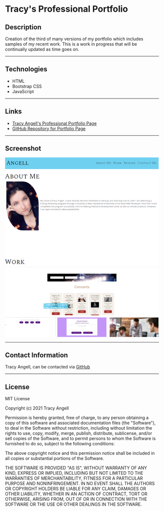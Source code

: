 # Tracy's Professional Portfolio

## Description

Creation of the third of many versions of my portfolio which includes samples of my recent work. This is a work in progress that will be continually updated as time goes on.

***

## Technologies

- HTML
- Bootstrap CSS
- JavaScript

***

## Links

- [Tracy Angell's Professional Portfolio Page](https://tracye1083.github.io/Professional-Portfolio-Page)
- [GitHub Repository for Portfolio Page](https://github.com/tracye1083/Professional-Portfolio-Page)

***

## Screenshot

![Preview of Page](Assets/images/Screenshot.png)

***

## Contact Information

Tracy Angell, can be contacted via [GitHub](https://github.com/tracye1083)

***

## License

MIT License

Copyright (c) 2021 Tracy Angell

Permission is hereby granted, free of charge, to any person obtaining a copy
of this software and associated documentation files (the "Software"), to deal
in the Software without restriction, including without limitation the rights
to use, copy, modify, merge, publish, distribute, sublicense, and/or sell
copies of the Software, and to permit persons to whom the Software is
furnished to do so, subject to the following conditions:

The above copyright notice and this permission notice shall be included in all
copies or substantial portions of the Software.

THE SOFTWARE IS PROVIDED "AS IS", WITHOUT WARRANTY OF ANY KIND, EXPRESS OR
IMPLIED, INCLUDING BUT NOT LIMITED TO THE WARRANTIES OF MERCHANTABILITY,
FITNESS FOR A PARTICULAR PURPOSE AND NONINFRINGEMENT. IN NO EVENT SHALL THE
AUTHORS OR COPYRIGHT HOLDERS BE LIABLE FOR ANY CLAIM, DAMAGES OR OTHER
LIABILITY, WHETHER IN AN ACTION OF CONTRACT, TORT OR OTHERWISE, ARISING FROM,
OUT OF OR IN CONNECTION WITH THE SOFTWARE OR THE USE OR OTHER DEALINGS IN THE
SOFTWARE.
